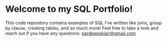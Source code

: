 # Welcome to my SQL Portfolio! 
This code repository contains examples of SQL I've written like joins, group by clause, creating tables, and so much more!
Feel free to take a look and reach out if you have any questions: pardeepsklair@gmail.com
 

